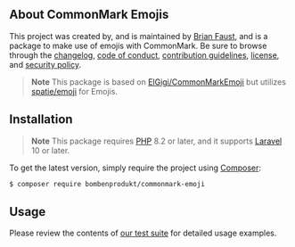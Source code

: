 ## About CommonMark Emojis

This project was created by, and is maintained by [Brian Faust](https://github.com/faustbrian), and is a package to make use of emojis with CommonMark. Be sure to browse through the [changelog](CHANGELOG.md), [code of conduct](.github/CODE_OF_CONDUCT.md), [contribution guidelines](.github/CONTRIBUTING.md), [license](LICENSE), and [security policy](.github/SECURITY.md).

> **Note**
> This package is based on [ElGigi/CommonMarkEmoji](https://github.com/ElGigi/CommonMarkEmoji) but utilizes [spatie/emoji](https://github.com/spatie/emoji) for Emojis.

## Installation

> **Note**
> This package requires [PHP](https://www.php.net/) 8.2 or later, and it supports [Laravel](https://laravel.com/) 10 or later.

To get the latest version, simply require the project using [Composer](https://getcomposer.org/):

```bash
$ composer require bombenprodukt/commonmark-emoji
```

## Usage

Please review the contents of [our test suite](/tests) for detailed usage examples.
